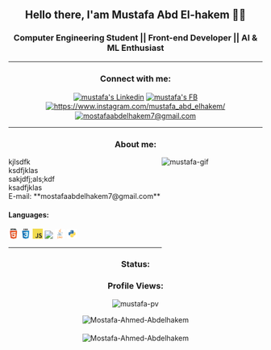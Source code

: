 <!-- HEADER -->
<h2 align="center">Hello there, I'am Mustafa Abd El-hakem 👋🏼</h2>
<h3  align="center">Computer Engineering Student || Front-end Developer  || AI & ML Enthusiast </h3>
<hr> 

<!-- CONNECTION -->   
<h3 align="center">Connect with me:</h3>
<p align="center">
  <a href="https://www.linkedin.com/in/mostafa-ahmed-abd-el-hakem-64a5551bb" target="_blank"><img align="center" src="https://raw.githubusercontent.com/rahuldkjain/github-profile-readme-generator/master/src/images/icons/Social/linked-in-alt.svg" alt="mustafa's Linkedin" height="30" width="40" /></a>
  <a href="https://www.facebook.com/profile.php?id=100009325599675" target="blank"><img align="center" src="https://raw.githubusercontent.com/rahuldkjain/github-profile-readme-generator/master/src/images/icons/Social/facebook.svg" alt="mustafa's FB" height="30" width="40" /></a>
  <a href="https://www.instagram.com/mustafa_abd_elhakem/" target="blank"><img align="center"
      src="https://raw.githubusercontent.com/rahuldkjain/github-profile-readme-generator/master/src/images/icons/Social/instagram.svg"
      alt="https://www.instagram.com/mustafa_abd_elhakem/" height="30" width="40" /></a>
    <a href="https://mostafaabdelhakem7@gmail.com" target="blank"><img align="center"
      src="https://upload.wikimedia.org/wikipedia/commons/thumb/7/7e/Gmail_icon_%282020%29.svg/1024px-Gmail_icon_%282020%29.svg.png"
      alt="mostafaabdelhakem7@gmail.com" height="30" width="40" /></a>
</p>
<hr>

<!-- ABOUT ME -->
<h3 align="center">About me:</h3>
<p><img align="right" src="https://github.com/Adam-pw/Adam-pw/blob/main/animation_500_kxa883sd.gif" alt="mustafa-gif" width="200" height="200"/></p>
kjlsdfk
<br>
ksdfjklas
<br>
sakjdfj;als;kdf
<br>
ksadfjklas
<br>
E-mail: **mostafaabdelhakem7@gmail.com**
<br>

<h4 align="left">Languages:</h4>
  <code><img height="20" src="https://raw.githubusercontent.com/github/explore/80688e429a7d4ef2fca1e82350fe8e3517d3494d/topics/html/html.png"></code>
  <code><img height="20" src="https://raw.githubusercontent.com/github/explore/80688e429a7d4ef2fca1e82350fe8e3517d3494d/topics/css/css.png"></code>
  <code><img height="20" src="https://raw.githubusercontent.com/github/explore/80688e429a7d4ef2fca1e82350fe8e3517d3494d/topics/javascript/javascript.png"></code>
  <code><img height="20" src="https://upload.wikimedia.org/wikipedia/commons/thumb/b/b2/Bootstrap_logo.svg/1024px-Bootstrap_logo.svg.png"></code>
   <code><img height="20" src="https://raw.githubusercontent.com/github/explore/5b3600551e122a3277c2c5368af2ad5725ffa9a1/topics/java/java.png"></code>
  <code><img height="20" src="https://raw.githubusercontent.com/github/explore/80688e429a7d4ef2fca1e82350fe8e3517d3494d/topics/python/python.png"></code>
<br>
<hr>

<!-- GITHUB STATS -->
<div align="center">
  <h3 align="center">Status:</h3>
  <!-- Prof. Views -->
  <p align="left"> <h3>Profile Views: </h3> <img src="https://komarev.com/ghpvc/?username=Mostafa-Ahmed-Abdelhakem&label=Profile%20views&color=0e75b6&style=flat" alt="mustafa-pv" /> 
  </p>
  <a><img align="center" 
  src="https://github-readme-stats.vercel.app/api/top-langs?username=Mostafa-Ahmed-Abdelhakem&show_icons=true&theme=dark&locale=en&hide=jupyter%20notebook,lex,&langs_count=8" alt="Mostafa-Ahmed-Abdelhakem" /></a>
  <br><br>
  <a><img align="center" src="https://github-readme-stats.vercel.app/api?username=Mostafa-Ahmed-Abdelhakem&show_icons=true&theme=dark&locale=en" alt="Mostafa-Ahmed-Abdelhakem" /></a>
</div>

